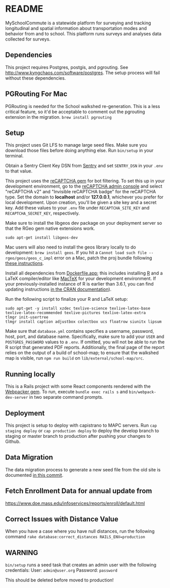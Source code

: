 # README

MySchoolCommute is a statewide platform for surveying and tracking longitudinal and spatial information about transportation modes and behavior from and to school. This platform runs surveys and analyses data collected for surveys.  

## Dependencies
This project requires Postgres, postgis, and pgrouting. See http://www.kyngchaos.com/software/postgres. The setup process will fail without these dependencies.

## PGRouting For Mac
PGRouting is needed for the School walkshed re-generation. This is a less critical feature, so it'd be acceptable to comment out the pgrouting extension in the migration. 
`brew install pgrouting`

## Setup
This project uses Git LFS to manage large seed files. Make sure you download those files before doing anything else.
Run `bin/setup` in your terminal.

Obtain a Sentry Client Key DSN from [Sentry](https://sentry.io/settings/metropolitan-area-planning-cou/my-school-commute-2/keys/) and set `SENTRY_DSN` in your `.env` to that value.

This project uses the [reCAPTCHA gem](https://github.com/ambethia/recaptcha) for bot filtering. To set this up in your development environment, go to the [reCAPTCHA admin console](https://www.google.com/recaptcha/admin/create) and select "reCAPTCHA v2" and "Invisible reCAPTCHA badge" for the reCAPTCHA type. Set the domain to **localhost** and/or **127.0.0.1**, whichever you prefer for local development. Upon creation, you'll be given a site key and a secret key. Add these values to your `.env` file under `RECAPTCHA_SITE_KEY` and `RECAPTCHA_SECRET_KEY`, respectively.

Make sure to install the libgeos dev package on your deployment server so that the RGeo gem native extensions work.

`sudo apt-get install libgeos-dev`

Mac users will also need to install the geos library locally to do development:
`brew install geos`. If you hit a `Cannot load such file -- rgeo/geos/geos_c_impl` error on a Mac, patch the proj bundle following [these instructions](https://github.com/rgeo/rgeo-proj4/issues/4#issuecomment-536193184).

Install all dependencies from [Dockerfile.app](https://github.com/MAPC/myschoolcommute2/blob/master/Dockerfile.app); this includes installing [R](https://www.r-project.org/) and a LaTeX compiler/editor like [MacTeX](https://tug.org/mactex/) for your development environment. If your previously-installed instance of R is earlier than 3.6.1, you can find updating instructions [in the CRAN documentation](https://cran.r-project.org/bin/linux/ubuntu/README.html)).

Run the following script to finalize your R and LaTeX setup:

```
sudo apt-get -y install xzdec texlive-science texlive-latex-base texlive-latex-recommended texlive-pictures texlive-latex-extra
tlmgr init-usertree
tlmgr install caption adjustbox colectbox ucs floatrow siunitx lipsum
```

Make sure that `database.yml` contains specifies a username, password, host, port, and database name. Specifically, make sure to add your `USER` and `POSTGRES_PASSWORD` values to a `.env`. If omitted, you will not be able to run the R script that generated PDF reports. Additionally, the final page of the report relies on the output of a build of school-map; to ensure that the walkshed map is visible, run `npm run build` on `lib/external/school-map/src`.

## Running locally
This is a Rails project with some React components rendered with the [Webpacker gem](https://github.com/rails/webpacker). To run, execute `bundle exec rails s` and `bin/webpack-dev-server` in two separate command prompts.

## Deployment
This project is setup to deploy with capistrano to MAPC servers. Run `cap staging deploy` or `cap production deploy` to deploy the develop branch to staging or master branch to production after pushing your changes to Github.

## Data Migration
The data migration process to generate a new seed file from the old site is documented [in this commit](https://github.com/MAPC/myschoolcommute2/commit/1fe57646446be2779203b97c5347c3f9dc5e6af4).

## Fetch Enrollment Data for annual update from 
https://www.doe.mass.edu/infoservices/reports/enroll/default.html

## Correct Issues with Distance Value 
When you have a case where you have null distances, run the following command
```rake database:correct_distances RAILS_ENV=production```

## WARNING
`bin/setup` runs a seed task that creates an admin user with the following credentials: 
User: `admin@user.org`
Password: `password`

This should be deleted before moved to production!
